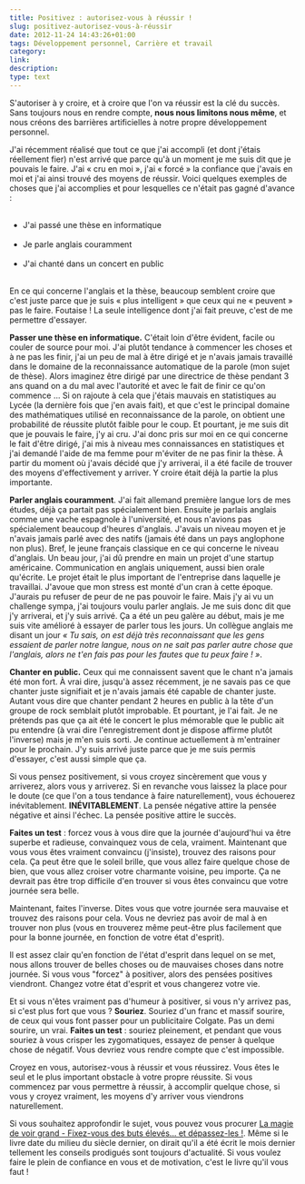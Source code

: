 ```yaml
---
title: Positivez : autorisez-vous à réussir !
slug: positivez-autorisez-vous-à-réussir
date: 2012-11-24 14:43:26+01:00
tags: Développement personnel, Carrière et travail
category: 
link: 
description: 
type: text
---
```


<p><p>S'autoriser à y croire, et à croire que l'on va réussir est la clé du succès. Sans toujours nous en rendre compte, <strong>nous nous limitons nous même</strong>, et nous créons des barrières artificielles à notre propre développement personnel.</p></p>
<!-- TEASER_END -->
<p><p>J'ai récemment réalisé que tout ce que j'ai accompli (et dont j'étais réellement fier) n'est arrivé que parce qu'à un moment je me suis dit que je pouvais le faire. J'ai « cru en moi », j'ai « forcé » la confiance que j'avais en moi et j'ai ainsi trouvé des moyens de réussir. Voici quelques exemples de choses que j'ai accomplies et pour lesquelles ce n'était pas gagné d'avance :</p></p>

<p><ul><br /><li>J'ai passé une thèse en informatique</li><br /><li>Je parle anglais couramment</li><br /><li>J'ai chanté dans un concert en public</li><br /></ul></p>

<p><p>En ce qui concerne l'anglais et la thèse, beaucoup semblent croire que c'est juste parce que je suis « plus intelligent » que ceux qui ne « peuvent » pas le faire. Foutaise ! La seule intelligence dont j'ai fait preuve, c'est de me permettre d'essayer.</p></p>

<p><p><strong>Passer une thèse en informatique.</strong> C'était loin d'être évident, facile ou couler de source pour moi. J'ai plutôt tendance à commencer les choses et à ne pas les finir, j'ai un peu de mal à être dirigé et je n'avais jamais travaillé dans le domaine de la reconnaissance automatique de la parole (mon sujet de thèse). Alors imaginez être dirigé par une directrice de thèse pendant 3 ans quand on a du mal avec l'autorité et avec le fait de finir ce qu'on commence ...  Si on rajoute à cela que j'étais mauvais en statistiques au Lycée (la dernière fois que j'en avais fait), et que c'est le principal domaine des mathématiques utilisé en reconnaissance de la parole, on obtient une probabilité de réussite plutôt faible pour le coup. Et pourtant, je me suis dit que je pouvais le faire, j'y ai cru. J'ai donc pris sur moi en ce qui concerne le fait d'être dirigé, j'ai mis à niveau mes connaissances en statistiques et j'ai demandé l'aide de ma femme pour m'éviter de ne pas finir la thèse. À partir du moment où j'avais décidé que j'y arriverai, il a été facile de trouver des moyens d'effectivement y arriver. Y croire était déjà la partie la plus importante.</p></p>

<p><p><strong>Parler anglais couramment</strong>. J'ai fait allemand première langue lors de mes études, déjà ça partait pas spécialement bien. Ensuite je parlais anglais comme une vache espagnole à l'université, et nous n'avions pas spécialement beaucoup d'heures d'anglais. J'avais un niveau moyen et je n'avais jamais parlé avec des natifs (jamais été dans un pays anglophone non plus). Bref, le jeune français classique en ce qui concerne le niveau d'anglais. Un beau jour, j'ai dû prendre en main un projet d'une startup américaine. Communication en anglais uniquement, aussi bien orale qu'écrite. Le projet était le plus important de l'entreprise dans laquelle je travaillai. J'avoue que mon stress est monté d'un cran à cette époque. J'aurais pu refuser de peur de ne pas pouvoir le faire. Mais j'y ai vu un challenge sympa, j'ai toujours voulu parler anglais. Je me suis donc dit que j'y arriverai, et j'y suis arrivé. Ça a été un peu galère au début, mais je me suis vite amélioré à essayer de parler tous les jours. Un collègue anglais me disant un jour <em>« Tu sais, on est déjà très reconnaissant que les gens essaient de parler notre langue, nous on ne sait pas parler autre chose que l'anglais, alors ne t'en fais pas pour les fautes que tu peux faire ! »</em>.</p></p>

<p><p><strong>Chanter en public.</strong> Ceux qui me connaissent savent que le chant n'a jamais été mon fort. À vrai dire, jusqu'à assez récemment, je ne savais pas ce que chanter juste signifiait et je n'avais jamais été capable de chanter juste. Autant vous dire que chanter pendant 2 heures en public à la tête d'un groupe de rock semblait plutôt improbable. Et pourtant, je l'ai fait. Je ne prétends pas que ça ait été le concert le plus mémorable que le public ait pu entendre (à vrai dire l'enregistrement dont je dispose affirme plutôt l'inverse) mais je m'en suis sorti. Je continue actuellement à m'entrainer pour le prochain. J'y suis arrivé juste parce que je me suis permis d'essayer, c'est aussi simple que ça.</p></p>

<p><p>Si vous pensez positivement, si vous croyez sincèrement que vous y arriverez, alors vous y arriverez. Si en revanche vous laissez la place pour le doute (ce que l'on a tous tendance à faire naturellement), vous échouerez inévitablement. <strong>INÉVITABLEMENT</strong>. La pensée négative attire la pensée négative et ainsi l'échec. La pensée positive attire le succès.</p></p>

<p><p><strong>Faites un test</strong> : forcez vous à vous dire que la journée d'aujourd'hui va être superbe et radieuse, convainquez vous de cela, vraiment. Maintenant que vous vous êtes vraiment convaincu (j'insiste), trouvez des raisons pour cela. Ça peut être que le soleil brille, que vous allez faire quelque chose de bien, que vous allez croiser votre charmante voisine, peu importe. Ça ne devrait pas être trop difficile d'en trouver si vous êtes convaincu que votre journée sera belle.</p></p>

<p><p>Maintenant, faites l'inverse. Dites vous que votre journée sera mauvaise et trouvez des raisons pour cela. Vous ne devriez pas avoir de mal à en trouver non plus (vous en trouverez même peut-être plus facilement que pour la bonne journée, en fonction de votre état d'esprit).</p></p>

<p><p>Il est assez clair qu'en fonction de l'état d'esprit dans lequel on se met, nous allons trouver de belles choses ou de mauvaises choses dans notre journée. Si vous vous "forcez" à positiver, alors des pensées positives viendront. Changez votre état d'esprit et vous changerez votre vie.</p></p>

<p><p>Et si vous n'êtes vraiment pas d'humeur à positiver, si vous n'y arrivez pas, si c'est plus fort que vous ? <strong>Souriez</strong>. Souriez d'un franc et massif sourire, de ceux qui vous font passer pour un publicitaire Colgate. Pas un demi sourire, un vrai. <strong>Faites un test</strong> : souriez pleinement, et pendant que vous souriez à vous crisper les zygomatiques, essayez de penser à quelque chose de négatif. Vous devriez vous rendre compte que c'est impossible.</p></p>

<p><p>Croyez en vous, autorisez-vous à réussir et vous réussirez. Vous êtes le seul et le plus important obstacle à votre propre réussite. Si vous commencez par vous permettre à réussir, à accomplir quelque chose, si vous y croyez vraiment, les moyens d'y arriver vous viendrons naturellement.</p></p>

<p><p>Si vous souhaitez approfondir le sujet, vous pouvez vous procurer <a href="http://www.amazon.fr/gp/product/2892250498/ref=as_li_ss_tl?ie=UTF8&amp;tag=vincjous-21&amp;linkCode=as2&amp;camp=1642&amp;creative=19458&amp;creativeASIN=2892250498">La magie de voir grand - Fixez-vous des buts élevés... et dépassez-les !</a>. Même si le livre date du milieu du siècle dernier, on dirait qu'il a été écrit le mois dernier tellement les conseils prodigués sont toujours d'actualité. Si vous voulez faire le plein de confiance en vous et de motivation, c'est le livre qu'il vous faut !</p></p>
